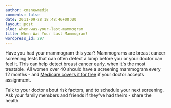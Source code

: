 ```yaml
---
author: cmsnewmedia
comments: false
date: 2011-09-28 18:48:46+00:00
layout: post
slug: when-was-your-last-mammogram
title: When Was Your Last Mammogram?
wordpress_id: 297
---
```


Have you had your mammogram this year? Mammograms are breast cancer screening tests that can often detect a lump before you or your doctor can feel it. This can help detect breast cancer early, when it's the most treatable. All women over 40 should have a screening mammogram every 12 months - and [Medicare covers it for free](http://www.medicare.gov/navigation/manage-your-health/preventive-services/breast-cancer-screening.aspx) if your doctor accepts assignment. 

Talk to your doctor about risk factors, and to schedule your next screening.  Ask your family members and friends if they've had theirs - share the health. 
